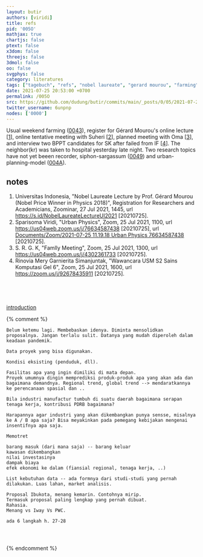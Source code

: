 ```yaml
---
layout: butir
authors: [viridi]
title: refs
pid: '005O'
mathjax: true
chartjs: false
ptext: false
x3dom: false
threejs: false
3dmol: false
oo: false
svgphys: false
category: literatures
tags: ["tagebuch", "refs", "nobel laureate", "gerard mourou", "farming", "suheri", "oma", "sk", "interview", "urban physics"]
date: 2021-07-25 20:53:00 +0700
permalink: /005O
src: https://github.com/dudung/butir/commits/main/_posts/0/05/2021-07-24-refs.md
twitter_username: 6unpnp
nodes: ['0000']
---
```

Usual weekend farming ([0043](0043)), register for Gérard Mourou's online lecture [[1](#r01)], online tentative meeting with Suheri [[2](#r02)], planned meeting with Oma [[3](#r03)], and interview two BPPT candidates for SK after failed from IF [[4](#r04)]. The neighbor(kr) was taken to hospital yesterday late night. Two research topics have not yet beeen recorder, siphon-sargassum ([0049](0049)) and urban-planning-model ([004A](004A)).

## notes
1. <a name="r01"></a>Universitas Indonesia, "Nobel Laureate Lecture by Prof. Gérard Mourou (Nobel Price Winner in Physics 2018)", Registration for Researchers and Academicians, Zoominar, 27 Jul 2021, 1445, url <https://s.id/NobelLaureateLectureUI2021> [20210725].
2. <a name="r02"></a>Sparisoma Viridi, "Urban Physics", Zoom, 25 Jul 2021, 1100, url <https://us04web.zoom.us/j/76634587438> [20210725], url [Documents/Zoom/2021-07-25 11.19.18 Urban Physics 76634587438]() [20210725].
3. <a name="r03"></a>S. R. G. K, "Famlly Meeting", Zoom, 25 Jul 2021, 1300, url <https://us04web.zoom.us/j/4302361733> [20210725].
4. <a name="r04"></a>Rinovia Mery Garnierita Simanjuntak, "Wawancara USM S2 Sains Komputasi Gel 6", Zoom, 25 Jul 2021, 1600, url <https://zoom.us/j/92678435911> [20210725].

## &nbsp;
[introduction](0000)

{% comment %}
```
Belum ketemu lagi. Membebaskan idenya. Diminta mensolidkan proposalnya. Jangan terlalu sulit. Datanya yang mudah diperoleh dalam keadaan pandemik. 

Data proyek yang bisa digunakan.

Kondisi eksisting (penduduk, dll).

Fasilitas apa yang ingin dimiliki di mata depan.
Proyek umumnya dingin memprediksi produk-produk apa yang akan ada dan bagaimana demandnya. Regional trend, global trend --> mendaratkannya ke perencanaan spasial dan ..

Bila industri manufactur tumbuh di suatu daerah bagaimana serapan tenaga kerja, kontribusi PDRB bagaimana?

Harapannya agar industri yang akan dikembangkan punya sensse, misalnya ke A / B apa saja? Bisa meyakinkan pada pemegang kebijakan mengenai insentifnya apa saja.

Memotret

barang masuk (dari mana saja) -- barang keluar
kawasan dikembangkan
nilai investasinya
dampak biaya
efek ekonomi ke dalam (fiansial regional, tenaga kerja, ..)

List kebutuhan data -- ada formnya dari studi-studi yang pernah dilakukan. Luas lahan, market analisis.

Proposal Ibukota, menang kemarin. Contohnya mirip. 
Termasuk proposal paling lengkap yang pernah dibuat.
Rahasia.
Menang vs Iway Vs PWC.

ada 6 langkah h. 27-28




```
{% endcomment %}
